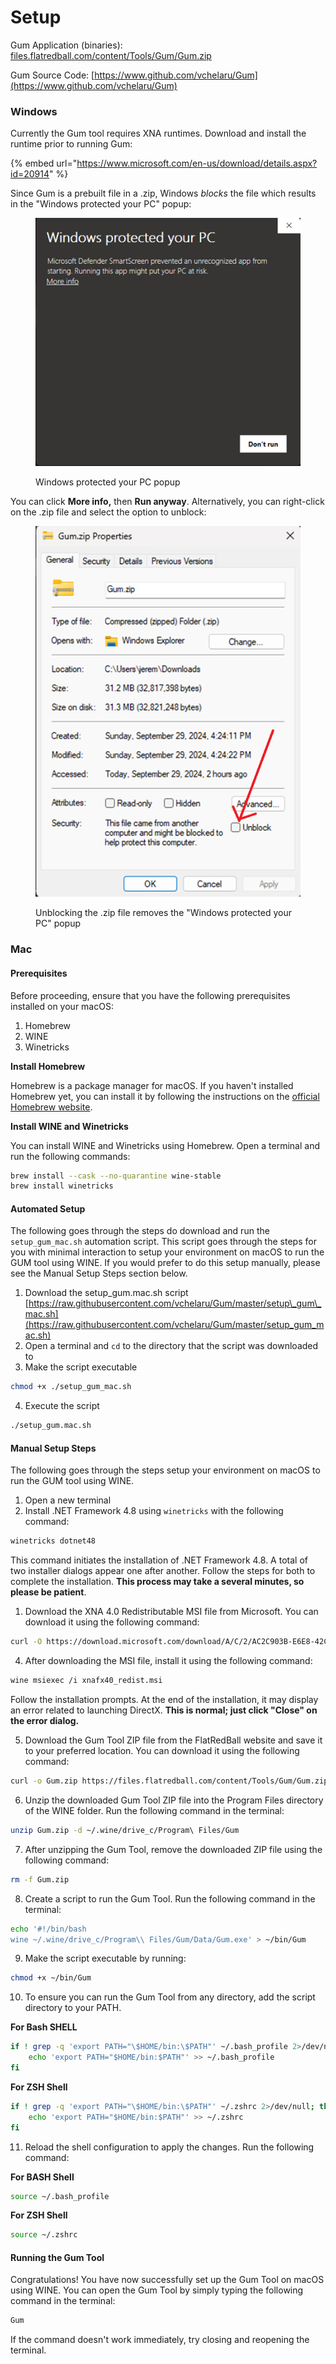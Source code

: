 # Setup

Gum Application (binaries): [files.flatredball.com/content/Tools/Gum/Gum.zip](https://files.flatredball.com/content/Tools/Gum/Gum.zip)

Gum Source Code: [https://www.github.com/vchelaru/Gum](https://www.github.com/vchelaru/Gum)

### Windows

Currently the Gum tool requires XNA runtimes. Download and install the runtime prior to running Gum:

{% embed url="https://www.microsoft.com/en-us/download/details.aspx?id=20914" %}

Since Gum is a prebuilt file in a .zip, Windows _blocks_ the file which results in the "Windows protected your PC" popup:

<figure><img src="../../.gitbook/assets/image (77).png" alt=""><figcaption><p>Windows protected your PC popup</p></figcaption></figure>

You can click **More info,** then **Run anyway**. Alternatively, you can right-click on the .zip file and select the option to unblock:

<figure><img src="../../.gitbook/assets/image (78).png" alt=""><figcaption><p>Unblocking the .zip file removes the "Windows protected your PC" popup</p></figcaption></figure>

### Mac

#### Prerequisites

Before proceeding, ensure that you have the following prerequisites installed on your macOS:

1. Homebrew
2. WINE
3. Winetricks

**Install Homebrew**

Homebrew is a package manager for macOS. If you haven't installed Homebrew yet, you can install it by following the instructions on the [official Homebrew website](https://brew.sh/).

**Install WINE and Winetricks**

You can install WINE and Winetricks using Homebrew. Open a terminal and run the following commands:

```sh
brew install --cask --no-quarantine wine-stable
brew install winetricks
```

#### Automated Setup

The following goes through the steps do download and run the `setup_gum_mac.sh` automation script. This script goes through the steps for you with minimal interaction to setup your environment on macOS to run the GUM tool using WINE. If you would prefer to do this setup manually, please see the Manual Setup Steps section below.

1. Download the setup\_gum.mac.sh script\
   [https://raw.githubusercontent.com/vchelaru/Gum/master/setup\_gum\_mac.sh](https://raw.githubusercontent.com/vchelaru/Gum/master/setup_gum_mac.sh)
2. Open a terminal and `cd` to the directory that the script was downloaded to
3. Make the script executable

```sh
chmod +x ./setup_gum_mac.sh
```

4. Execute the script

```sh
./setup_gum.mac.sh
```

#### Manual Setup Steps

The following goes through the steps setup your environment on macOS to run the GUM tool using WINE.

1. Open a new terminal
2. Install .NET Framework 4.8 using `winetricks` with the following command:

```sh
winetricks dotnet48
```

This command initiates the installation of .NET Framework 4.8. A total of two installer dialogs appear one after another. Follow the steps for both to complete the installation. **This process may take a several minutes, so please be patient**.

1. Download the XNA 4.0 Redistributable MSI file from Microsoft. You can download it using the following command:

```sh
curl -O https://download.microsoft.com/download/A/C/2/AC2C903B-E6E8-42C2-9FD7-BEBAC362A930/xnafx40_redist.msi
```

4. After downloading the MSI file, install it using the following command:

```sh
wine msiexec /i xnafx40_redist.msi
```

Follow the installation prompts. At the end of the installation, it may display an error related to launching DirectX. **This is normal; just click "Close" on the error dialog.**

5. Download the Gum Tool ZIP file from the FlatRedBall website and save it to your preferred location. You can download it using the following command:

```sh
curl -o Gum.zip https://files.flatredball.com/content/Tools/Gum/Gum.zip
```

6. Unzip the downloaded Gum Tool ZIP file into the Program Files directory of the WINE folder. Run the following command in the terminal:

```sh
unzip Gum.zip -d ~/.wine/drive_c/Program\ Files/Gum
```

7. After unzipping the Gum Tool, remove the downloaded ZIP file using the following command:

```sh
rm -f Gum.zip
```

8. Create a script to run the Gum Tool. Run the following command in the terminal:

```sh
echo '#!/bin/bash
wine ~/.wine/drive_c/Program\\ Files/Gum/Data/Gum.exe' > ~/bin/Gum
```

9. Make the script executable by running:

```sh
chmod +x ~/bin/Gum
```

10. To ensure you can run the Gum Tool from any directory, add the script directory to your PATH.

**For Bash SHELL**

```sh
if ! grep -q 'export PATH="\$HOME/bin:\$PATH"' ~/.bash_profile 2>/dev/null; then
    echo 'export PATH="$HOME/bin:$PATH"' >> ~/.bash_profile
fi
```

**For ZSH Shell**

```sh
if ! grep -q 'export PATH="\$HOME/bin:\$PATH"' ~/.zshrc 2>/dev/null; then
    echo 'export PATH="$HOME/bin:$PATH"' >> ~/.zshrc
fi
```

11. Reload the shell configuration to apply the changes. Run the following command:

**For BASH Shell**

```sh
source ~/.bash_profile
```

**For ZSH Shell**

```sh
source ~/.zshrc
```

#### Running the Gum Tool

Congratulations! You have now successfully set up the Gum Tool on macOS using WINE. You can open the Gum Tool by simply typing the following command in the terminal:

```sh
Gum
```

If the command doesn't work immediately, try closing and reopening the terminal.
